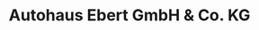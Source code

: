 ---
title: "Autohaus Ebert GmbH & Co. KG"
url: /weinheim/autohaus-ebert-gmbh-und-co-kg/
shop: Autohaus
---